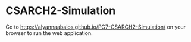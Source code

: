 # CSARCH2-Simulation
Go to https://alyannaabalos.github.io/PG7-CSARCH2-Simulation/ on your browser to run the web application.
